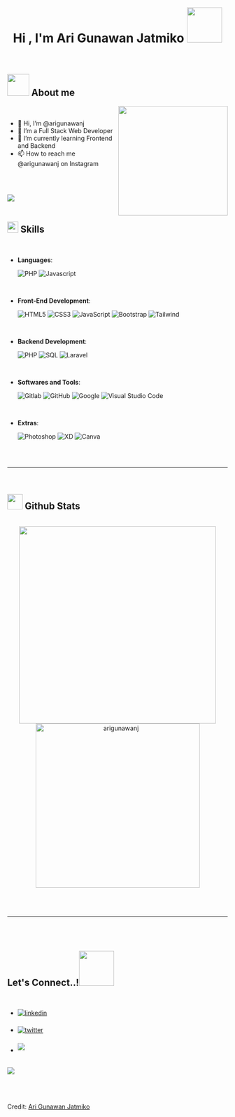 
<h1 align="center"><b>Hi , I'm Ari Gunawan Jatmiko </b><img src="https://media.giphy.com/media/WOOFsm13stf44Lan8c/giphy.gif" width="80"></h1>

<br>



	
## <picture><img src = "https://media.giphy.com/media/CIayGxFu0KjRAFtn6b/giphy.gif" width = 50px></picture> **About me**

<picture> <img align="right" src="https://media.giphy.com/media/VPZU7OKgjyEI7HetU0/giphy.gif" width = 250px></picture>

<br>

- 👋 Hi, I’m @arigunawanj
- 👀 I’m a Full Stack Web Developer
- 🌱 I’m currently learning Frontend and Backend
- 📫 How to reach me @arigunawanj on Instagram

<br><br>

<img src="https://user-images.githubusercontent.com/73097560/115834477-dbab4500-a447-11eb-908a-139a6edaec5c.gif"><br><br>

## <img src="https://media2.giphy.com/media/QssGEmpkyEOhBCb7e1/giphy.gif?cid=ecf05e47a0n3gi1bfqntqmob8g9aid1oyj2wr3ds3mg700bl&rid=giphy.gif" width ="25"><b> Skills</b>
<br>

<p align="center">

- **Languages**:
    
    ![PHP](https://img.shields.io/badge/PHP%20-%232370ED.svg?style=for-the-badge&logo=php&logoColor=white)
    ![Javascript](https://img.shields.io/badge/JavaScript%20-%23F7DF1E.svg?style=for-the-badge&logo=javascript&logoColor=black)

<br>   
    
- **Front-End Development**:

   ![HTML5](https://img.shields.io/badge/HTML5%20-%23E34F26.svg?style=for-the-badge&logo=html5&logoColor=white)
   ![CSS3](https://img.shields.io/badge/CSS%20-%231572B6.svg?style=for-the-badge&logo=css3&logoColor=white)
   ![JavaScript](https://img.shields.io/badge/JavaScript%20-%23F7DF1E.svg?style=for-the-badge&logo=javascript&logoColor=black)
   ![Bootstrap](https://img.shields.io/badge/Bootstrap%20-%232370ED.svg?style=for-the-badge&logo=bootstrap&logoColor=black)
   ![Tailwind](https://img.shields.io/badge/Tailwind%20-%232370ED.svg?style=for-the-badge&logo=tailwind&logoColor=black)

<br>

- **Backend Development**:

    ![PHP](https://img.shields.io/badge/PHP%20-%232370ED.svg?style=for-the-badge&logo=php&logoColor=white)
    ![SQL](https://img.shields.io/badge/MySql%20-%232370ED.svg?style=for-the-badge&logo=mysql&logoColor=white)
    ![Laravel](https://img.shields.io/badge/Laravel-%23327FC7.svg?style=for-the-badge&logo=laravel&logoColor=white)
    
<br>

- **Softwares and Tools**:

    ![Gitlab](https://img.shields.io/badge/gitlab-%23F05033.svg?style=for-the-badge&logo=gitlab&logoColor=white)
    ![GitHub](https://img.shields.io/badge/github-%23121011.svg?style=for-the-badge&logo=github&logoColor=white)
    ![Google](https://img.shields.io/badge/google-%234285F4.svg?style=for-the-badge&logo=google&logoColor=white)
    ![Visual Studio Code](https://img.shields.io/badge/Visual%20Studio%20Code-0078d7.svg?style=for-the-badge&logo=visual-studio-code&logoColor=white)

<br>

- **Extras**:

    ![Photoshop](https://img.shields.io/badge/Photoshop-%23054020?style=for-the-badge&logo=adobe-photoshop&logoColor=white)
    ![XD](https://img.shields.io/badge/Adobe%20XD-%232370ED?style=for-the-badge&logo=adobe-xd&logoColor=white)
    ![Canva](https://img.shields.io/badge/Canva-%23000000?style=for-the-badge&logo=canva&logoColor=white)

</p>

<br>
<br>

-----

<br>


## <img src="https://media.giphy.com/media/iY8CRBdQXODJSCERIr/giphy.gif" width="35"><b> Github Stats </b>
<br>

<div align="center">

<a href="https://github.com/arigunawanj/">
  <img src="https://github-readme-stats.vercel.app/api?username=arigunawanj&show_icons=true&theme=tokyonight" width="450"/>
  <img src="https://github-readme-stats.vercel.app/api/top-langs/?username=anuraghazra&layout=compact&show_icons=true&theme=cobalt" width="375"  alt="arigunawanj"/>

</a>
</div>

<br>
<br>
<br>

-----

<br>
<br>

## <b> Let's Connect..!</b><img src="https://media.giphy.com/media/mZsvhd1qKBFNgvyJmN/giphy.gif" width ="80">
<br>
<div align='left'>

<ul>

<li>
<a href="https://linkedin.com/in/arigunawanj" target="_blank">
<img src="https://img.shields.io/badge/linkedin:  arigunawanj-%2300acee.svg?color=405DE6&style=for-the-badge&logo=linkedin&logoColor=white" alt=linkedin style="margin-bottom: 5px;"/>
</a>
</li>

<br>

<li>
<a href="https://twitter.com/arigunawanj" target="_blank">
<img src="https://img.shields.io/badge/twitter:  arigunawanj-%2300acee.svg?color=1DA1F2&style=for-the-badge&logo=twitter&logoColor=white" alt=twitter style="margin-bottom: 5px;"/>
</a>
</li>

<br>

<li>
<a href="mailto:arigunawanjatmiko@gmail.com" target="_blank">
<img src="https://img.shields.io/badge/gmail:  arigunawanj-%23EA4335.svg?style=for-the-badge&logo=gmail&logoColor=white" t=mail style="margin-bottom: 5px;" />
</a>
</li>
	
</ul>
</div>

<br>
<img src="https://user-images.githubusercontent.com/73097560/115834477-dbab4500-a447-11eb-908a-139a6edaec5c.gif">
<br>
<br>
<br>

<div align='center'>

</div>
<br>

Credit: [Ari Gunawan Jatmiko](https://github.com/arigunawanj)
